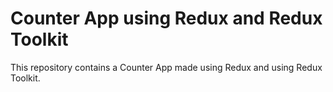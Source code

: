 # Counter App using Redux and Redux Toolkit
This repository contains a Counter App made using Redux and using Redux Toolkit.
